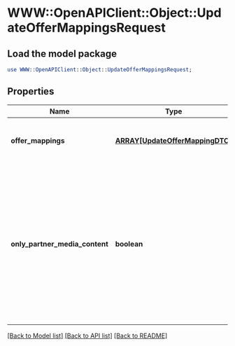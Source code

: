 # WWW::OpenAPIClient::Object::UpdateOfferMappingsRequest

## Load the model package
```perl
use WWW::OpenAPIClient::Object::UpdateOfferMappingsRequest;
```

## Properties
Name | Type | Description | Notes
------------ | ------------- | ------------- | -------------
**offer_mappings** | [**ARRAY[UpdateOfferMappingDTO]**](UpdateOfferMappingDTO.md) | Перечень товаров, которые нужно добавить или обновить. | 
**only_partner_media_content** | **boolean** | Будут использоваться только переданные вами изображения товаров.  Значение по умолчанию — &#x60;false&#x60;. Если вы хотите заменить изображения, которые добавил Маркет, передайте значение &#x60;true&#x60;.  | [optional] 

[[Back to Model list]](../README.md#documentation-for-models) [[Back to API list]](../README.md#documentation-for-api-endpoints) [[Back to README]](../README.md)



